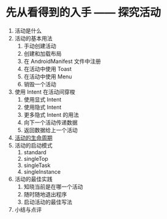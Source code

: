 # 先从看得到的入手 —— 探究活动 

1. 活动是什么
2. 活动的基本用法
    1. 手动创建活动
    2. 创建和加载布局
    3. 在 AndroidManifest 文件中注册
    4. 在活动中使用 Toast
    5. 在活动中使用 Menu
    6. 销毁一个活动
3. 使用 Intent 在活动间穿梭
    1. 使用显式 Intent
    2. 使用隐式 Intent
    3. 更多隐式 Intent 的用法
    4. 向下一个活动传递数据
    5. 返回数据给上一个活动
4. [活动的生命周期](../activitylifecycletest)
5. 活动的启动模式
    1. standard
    2. singleTop
    3. singleTask
    4. singleInstance
6. 活动的最佳实践
    1. 知晓当前是在哪一个活动
    2. 随时随地退出程序
    3. 启动活动的最佳写法
7. 小结与点评
